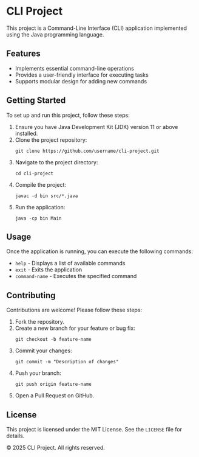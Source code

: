 <!DOCTYPE html>
<html lang="en">
<head>
    <meta charset="UTF-8">
    <meta name="viewport" content="width=device-width, initial-scale=1.0">
</head>
<body>
    <h1>CLI Project</h1>
    <p>This project is a Command-Line Interface (CLI) application implemented using the Java programming language.</p>
    <h2>Features</h2>
    <ul>
        <li>Implements essential command-line operations</li>
        <li>Provides a user-friendly interface for executing tasks</li>
        <li>Supports modular design for adding new commands</li>
    </ul>
    <h2>Getting Started</h2>
    <p>To set up and run this project, follow these steps:</p>
    <ol>
        <li>Ensure you have Java Development Kit (JDK) version 11 or above installed.</li>
        <li>Clone the project repository:</li>
        <pre><code>git clone https://github.com/username/cli-project.git</code></pre>
        <li>Navigate to the project directory:</li>
        <pre><code>cd cli-project</code></pre>
        <li>Compile the project:</li>
        <pre><code>javac -d bin src/*.java</code></pre>
        <li>Run the application:</li>
        <pre><code>java -cp bin Main</code></pre>
    </ol>
    <h2>Usage</h2>
    <p>Once the application is running, you can execute the following commands:</p>
    <ul>
        <li><code>help</code> - Displays a list of available commands</li>
        <li><code>exit</code> - Exits the application</li>
        <li><code>command-name</code> - Executes the specified command</li>
    </ul>
    <h2>Contributing</h2>
    <p>Contributions are welcome! Please follow these steps:</p>
    <ol>
        <li>Fork the repository.</li>
        <li>Create a new branch for your feature or bug fix:</li>
        <pre><code>git checkout -b feature-name</code></pre>
        <li>Commit your changes:</li>
        <pre><code>git commit -m "Description of changes"</code></pre>
        <li>Push your branch:</li>
        <pre><code>git push origin feature-name</code></pre>
        <li>Open a Pull Request on GitHub.</li>
    </ol>
    <h2>License</h2>
    <p>This project is licensed under the MIT License. See the <code>LICENSE</code> file for details.</p>
    <footer>
        <p>&copy; 2025 CLI Project. All rights reserved.</p>
    </footer>
</body>
</html>
